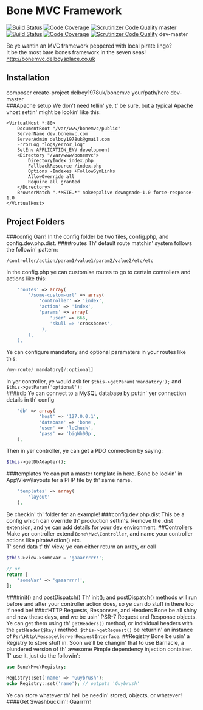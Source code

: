 Bone MVC Framework
==================
[![Build Status](https://travis-ci.org/delboy1978uk/bonemvc.png?branch=master)](https://travis-ci.org/delboy1978uk/bonemvc) [![Code Coverage](https://scrutinizer-ci.com/g/delboy1978uk/bonemvc/badges/coverage.png?b=master)](https://scrutinizer-ci.com/g/delboy1978uk/bonemvc/?branch=master) [![Scrutinizer Code Quality](https://scrutinizer-ci.com/g/delboy1978uk/bonemvc/badges/quality-score.png?b=master)](https://scrutinizer-ci.com/g/delboy1978uk/bonemvc/?branch=master) master<br />
[![Build Status](https://travis-ci.org/delboy1978uk/bonemvc.png?branch=dev-master)](https://travis-ci.org/delboy1978uk/bonemvc) [![Code Coverage](https://scrutinizer-ci.com/g/delboy1978uk/bonemvc/badges/coverage.png?b=dev-master)](https://scrutinizer-ci.com/g/delboy1978uk/bonemvc/?branch=dev-master) [![Scrutinizer Code Quality](https://scrutinizer-ci.com/g/delboy1978uk/bonemvc/badges/quality-score.png?b=dev-master)](https://scrutinizer-ci.com/g/delboy1978uk/bonemvc/?branch=dev-master) dev-master

Be ye wantin an MVC framework peppered with local pirate lingo?<br />
It be the most bare bones framework in the seven seas!<br />
http://bonemvc.delboysplace.co.uk

Installation
------------
composer create-project delboy1978uk/bonemvc your/path/here dev-master<br />
###Apache setup
We don't need tellin' ye, t' be sure, but a typical Apache vhost settin' might be lookin' like this:
```apacheconfig
<VirtualHost *:80>
    DocumentRoot "/var/www/bonemvc/public"
    ServerName dev.bonemvc.com
    ServerAdmin delboy1978uk@gmail.com
    ErrorLog "logs/error_log"
    SetEnv APPLICATION_ENV development
    <Directory "/var/www/bonemvc">
        DirectoryIndex index.php
        FallbackResource /index.php
        Options -Indexes +FollowSymLinks
        AllowOverride all
        Require all granted
    </Directory>
    BrowserMatch ".*MSIE.*" nokeepalive downgrade-1.0 force-response-1.0
</VirtualHost>
```
Project Folders
---------
###config
Garr! In the config folder be two files, config.php, and config.dev.php.dist.
####routes
Th' default route matchin' system follows the followin' pattern:
```
/controller/action/param1/value1/param2/value2/etc/etc
```
In the config.php ye can customise routes to go to certain controllers and actions like this:
```php
    'routes' => array(
        '/some-custom-url' => array(
            'controller' => 'index',
            'action' => 'index',
            'params' => array(
                'user' => 666,
                'skull => 'crossbones',
             ),
        ),
    ),
```
Ye can configure mandatory and optional paramaters in your routes like this:
```php
/my-route/:mandatory[/:optional]
```
In yer controller, ye would ask fer ```$this->getParam('mandatory');``` and ```$this->getParam('optional');```<br />
####db
Ye can connect to a MySQL database by puttin' yer connection details in th' config<br />
```php
    'db' => array(
            'host' => '127.0.0.1',
            'database' => 'bone',
            'user' => 'leChuck',
            'pass' => 'bigWh00p',
    ),
```
Then in yer controller, ye can get a PDO connection by saying:
```php
$this->getDbAdapter();
```
###templates
Ye can put a master template in here. Bone be lookin' in App\View\layouts fer a PHP file by th' same name.
```php
    'templates' => array(
        'layout'
    ),
```
Be checkin' th' folder fer an example!
###config.dev.php.dist
This be a config which can override th' production settin's. Remove the .dist extension, and ye can add details for your dev environment. 
##Controllers
Make yer controller extend ```Bone\Mvc\Controller```, and name your controller actions like pirateAction() etc.<br />
T' send data t' th' view, ye can either return an array, or call 
```php
$this->view->someVar = 'gaaarrrrr!';

// or
return [
    'someVar' => 'gaaarrrr!',    
];
```
####init() and postDispatch()
Th' init(); and postDispatch() methods will run before and after your controller action does, so ye can do stuff in 
there too if need be!
####HTTP Requests, Responses, and Headers
Bone be all shiny and new these days, and we be usin' PSR-7 Request and Response objects. Ye can get them using th' 
```getHeaders()``` method, or individual headers with the ```getHeader($key)``` method. ```$this->getRequest()``` be 
returnin' an instance of ```Psr\Http\Message\ServerRequestInterface```.
##Registry
Bone be usin' a Registry to store stuff in. Soon we'll be changin' that to use Barnacle, a plundered version of th' 
awesome Pimple dependency injection container. T' use it, just do the followin':
```php
use Bone\Mvc\Registry;

Registry::set('name' => 'Guybrush');
echo Registry::set('name'); // outputs 'Guybrush'
```
Ye can store whatever th' hell be needin' stored, objects, or whatever!
####Get Swashbucklin'! Gaarrrrr!
